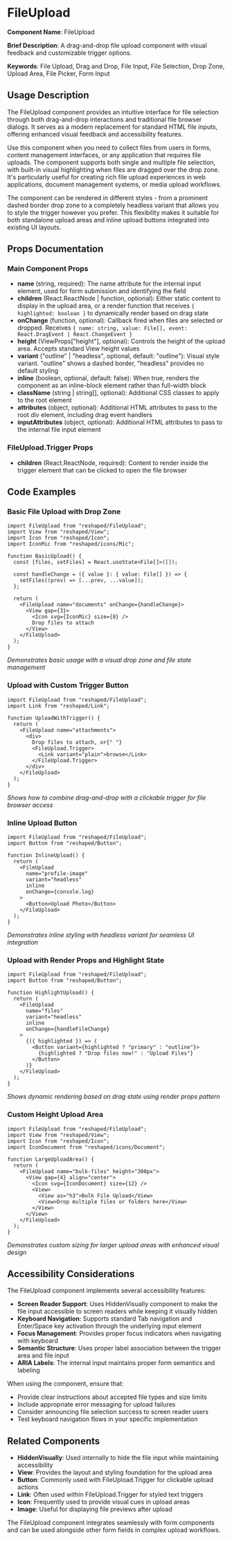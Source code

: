 # FileUpload

**Component Name**: FileUpload

**Brief Description**: A drag-and-drop file upload component with visual feedback and customizable trigger options.

**Keywords**: File Upload, Drag and Drop, File Input, File Selection, Drop Zone, Upload Area, File Picker, Form Input

## Usage Description

The FileUpload component provides an intuitive interface for file selection through both drag-and-drop interactions and traditional file browser dialogs. It serves as a modern replacement for standard HTML file inputs, offering enhanced visual feedback and accessibility features.

Use this component when you need to collect files from users in forms, content management interfaces, or any application that requires file uploads. The component supports both single and multiple file selection, with built-in visual highlighting when files are dragged over the drop zone. It's particularly useful for creating rich file upload experiences in web applications, document management systems, or media upload workflows.

The component can be rendered in different styles - from a prominent dashed border drop zone to a completely headless variant that allows you to style the trigger however you prefer. This flexibility makes it suitable for both standalone upload areas and inline upload buttons integrated into existing UI layouts.

## Props Documentation

### Main Component Props

- **name** (string, required): The name attribute for the internal input element, used for form submission and identifying the field
- **children** (React.ReactNode | function, optional): Either static content to display in the upload area, or a render function that receives `{ highlighted: boolean }` to dynamically render based on drag state
- **onChange** (function, optional): Callback fired when files are selected or dropped. Receives `{ name: string, value: File[], event: React.DragEvent | React.ChangeEvent }`
- **height** (ViewProps["height"], optional): Controls the height of the upload area. Accepts standard View height values
- **variant** ("outline" | "headless", optional, default: "outline"): Visual style variant. "outline" shows a dashed border, "headless" provides no default styling
- **inline** (boolean, optional, default: false): When true, renders the component as an inline-block element rather than full-width block
- **className** (string | string[], optional): Additional CSS classes to apply to the root element
- **attributes** (object, optional): Additional HTML attributes to pass to the root div element, including drag event handlers
- **inputAttributes** (object, optional): Additional HTML attributes to pass to the internal file input element

### FileUpload.Trigger Props

- **children** (React.ReactNode, required): Content to render inside the trigger element that can be clicked to open the file browser

## Code Examples

### Basic File Upload with Drop Zone

```tsx
import FileUpload from "reshaped/FileUpload";
import View from "reshaped/View";
import Icon from "reshaped/Icon";
import IconMic from "reshaped/icons/Mic";

function BasicUpload() {
  const [files, setFiles] = React.useState<File[]>([]);

  const handleChange = ({ value }: { value: File[] }) => {
    setFiles((prev) => [...prev, ...value]);
  };

  return (
    <FileUpload name="documents" onChange={handleChange}>
      <View gap={3}>
        <Icon svg={IconMic} size={8} />
        Drop files to attach
      </View>
    </FileUpload>
  );
}
```

_Demonstrates basic usage with a visual drop zone and file state management_

### Upload with Custom Trigger Button

```tsx
import FileUpload from "reshaped/FileUpload";
import Link from "reshaped/Link";

function UploadWithTrigger() {
  return (
    <FileUpload name="attachments">
      <div>
        Drop files to attach, or{" "}
        <FileUpload.Trigger>
          <Link variant="plain">browse</Link>
        </FileUpload.Trigger>
      </div>
    </FileUpload>
  );
}
```

_Shows how to combine drag-and-drop with a clickable trigger for file browser access_

### Inline Upload Button

```tsx
import FileUpload from "reshaped/FileUpload";
import Button from "reshaped/Button";

function InlineUpload() {
  return (
    <FileUpload
      name="profile-image"
      variant="headless"
      inline
      onChange={console.log}
    >
      <Button>Upload Photo</Button>
    </FileUpload>
  );
}
```

_Demonstrates inline styling with headless variant for seamless UI integration_

### Upload with Render Props and Highlight State

```tsx
import FileUpload from "reshaped/FileUpload";
import Button from "reshaped/Button";

function HighlightUpload() {
  return (
    <FileUpload
      name="files"
      variant="headless"
      inline
      onChange={handleFileChange}
    >
      {({ highlighted }) => (
        <Button variant={highlighted ? "primary" : "outline"}>
          {highlighted ? "Drop files now!" : "Upload Files"}
        </Button>
      )}
    </FileUpload>
  );
}
```

_Shows dynamic rendering based on drag state using render props pattern_

### Custom Height Upload Area

```tsx
import FileUpload from "reshaped/FileUpload";
import View from "reshaped/View";
import Icon from "reshaped/Icon";
import IconDocument from "reshaped/icons/Document";

function LargeUploadArea() {
  return (
    <FileUpload name="bulk-files" height="300px">
      <View gap={4} align="center">
        <Icon svg={IconDocument} size={12} />
        <View>
          <View as="h3">Bulk File Upload</View>
          <View>Drop multiple files or folders here</View>
        </View>
      </View>
    </FileUpload>
  );
}
```

_Demonstrates custom sizing for larger upload areas with enhanced visual design_

## Accessibility Considerations

The FileUpload component implements several accessibility features:

- **Screen Reader Support**: Uses HiddenVisually component to make the file input accessible to screen readers while keeping it visually hidden
- **Keyboard Navigation**: Supports standard Tab navigation and Enter/Space key activation through the underlying input element
- **Focus Management**: Provides proper focus indicators when navigating with keyboard
- **Semantic Structure**: Uses proper label association between the trigger area and file input
- **ARIA Labels**: The internal input maintains proper form semantics and labeling

When using the component, ensure that:

- Provide clear instructions about accepted file types and size limits
- Include appropriate error messaging for upload failures
- Consider announcing file selection success to screen reader users
- Test keyboard navigation flows in your specific implementation

## Related Components

- **HiddenVisually**: Used internally to hide the file input while maintaining accessibility
- **View**: Provides the layout and styling foundation for the upload area
- **Button**: Commonly used with FileUpload.Trigger for clickable upload actions
- **Link**: Often used within FileUpload.Trigger for styled text triggers
- **Icon**: Frequently used to provide visual cues in upload areas
- **Image**: Useful for displaying file previews after upload

The FileUpload component integrates seamlessly with form components and can be used alongside other form fields in complex upload workflows.
